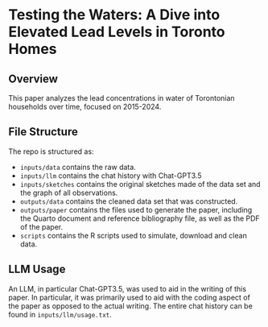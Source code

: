 # Testing the Waters: A Dive into Elevated Lead Levels in Toronto Homes

## Overview

This paper analyzes the lead concentrations in water of Torontonian households over time, focused on 2015-2024.

## File Structure

The repo is structured as:

-   `inputs/data` contains the raw data.
-   `inputs/llm` contains the chat history with Chat-GPT3.5
-   `inputs/sketches` contains the original sketches made of the data set and the graph of all observations.
-   `outputs/data` contains the cleaned data set that was constructed.
-   `outputs/paper` contains the files used to generate the paper, including the Quarto document and reference bibliography file, as well as the PDF of the paper. 
-   `scripts` contains the R scripts used to simulate, download and clean data.


## LLM Usage

An LLM, in particular Chat-GPT3.5, was used to aid in the writing of this paper. In particular, it was primarily used to aid with the coding aspect of the paper as opposed to the actual writing. The entire chat history can be found in `inputs/llm/usage.txt`.
